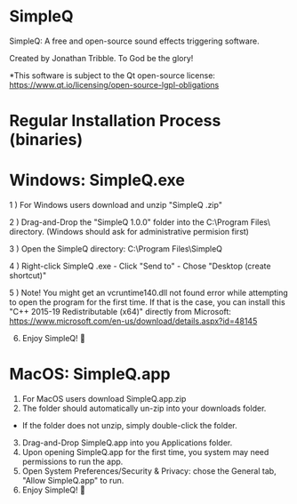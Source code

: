 # SimpleQ
SimpleQ: A free and open-source sound effects triggering software.

Created by Jonathan Tribble. To God be the glory!

*This software is subject to the Qt open-source license: https://www.qt.io/licensing/open-source-lgpl-obligations


# Regular Installation Process (binaries)

# Windows: SimpleQ.exe
1 ) For Windows users download and unzip "SimpleQ <version>.zip"
    
2 ) Drag-and-Drop the "SimpleQ 1.0.0" folder into the C:\Program Files\ directory. (Windows should ask for administrative permision first)
    
3 ) Open the SimpleQ directory: C:\Program Files\SimpleQ <version>
    
4 ) Right-click SimpleQ <version>.exe - Click "Send to" - Chose "Desktop (create shortcut)"
    
5 ) Note! You might get an vcruntime140.dll not found error while attempting to open the program for the first time.
    If that is the case, you can install this "C++ 2015-19 Redistributable (x64)" directly from Microsoft: https://www.microsoft.com/en-us/download/details.aspx?id=48145
    
6) Enjoy SimpleQ! 🚀
  

# MacOS: SimpleQ.app
1) For MacOS users download SimpleQ.app.zip
2) The folder should automatically un-zip into your downloads folder.
  - If the folder does not unzip, simply double-click the folder.
3) Drag-and-Drop SimpleQ.app into you Applications folder.
4) Upon opening SimpleQ.app for the first time, you system may need permissions to run the app.
5) Open System Preferences/Security & Privacy: chose the General tab, "Allow SimpleQ.app" to run.
6) Enjoy SimpleQ! 🚀
